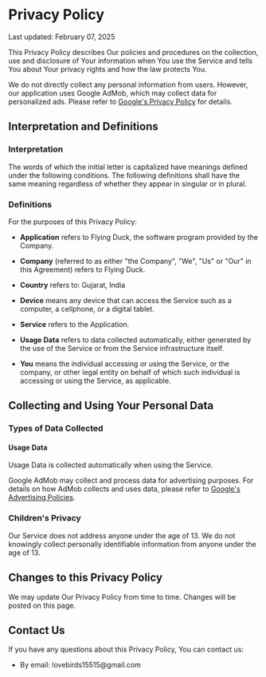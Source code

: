 <h1>Privacy Policy</h1>
<p>Last updated: February 07, 2025</p>
<p>This Privacy Policy describes Our policies and procedures on the collection, use and disclosure of Your information when You use the Service and tells You about Your privacy rights and how the law protects You.</p>
<p>We do not directly collect any personal information from users. However, our application uses Google AdMob, which may collect data for personalized ads. Please refer to <a href="https://policies.google.com/privacy" target="_blank">Google's Privacy Policy</a> for details.</p>

<h2>Interpretation and Definitions</h2>
<h3>Interpretation</h3>
<p>The words of which the initial letter is capitalized have meanings defined under the following conditions. The following definitions shall have the same meaning regardless of whether they appear in singular or in plural.</p>

<h3>Definitions</h3>
<p>For the purposes of this Privacy Policy:</p>
<ul>
<li><p><strong>Application</strong> refers to Flying Duck, the software program provided by the Company.</p></li>
<li><p><strong>Company</strong> (referred to as either "the Company", "We", "Us" or "Our" in this Agreement) refers to Flying Duck.</p></li>
<li><p><strong>Country</strong> refers to: Gujarat, India</p></li>
<li><p><strong>Device</strong> means any device that can access the Service such as a computer, a cellphone, or a digital tablet.</p></li>
<li><p><strong>Service</strong> refers to the Application.</p></li>
<li><p><strong>Usage Data</strong> refers to data collected automatically, either generated by the use of the Service or from the Service infrastructure itself.</p></li>
<li><p><strong>You</strong> means the individual accessing or using the Service, or the company, or other legal entity on behalf of which such individual is accessing or using the Service, as applicable.</p></li>
</ul>

<h2>Collecting and Using Your Personal Data</h2>
<h3>Types of Data Collected</h3>
<h4>Usage Data</h4>
<p>Usage Data is collected automatically when using the Service.</p>
<p>Google AdMob may collect and process data for advertising purposes. For details on how AdMob collects and uses data, please refer to <a href="https://policies.google.com/technologies/ads" target="_blank">Google's Advertising Policies</a>.</p>

<h3>Children's Privacy</h3>
<p>Our Service does not address anyone under the age of 13. We do not knowingly collect personally identifiable information from anyone under the age of 13.</p>

<h2>Changes to this Privacy Policy</h2>
<p>We may update Our Privacy Policy from time to time. Changes will be posted on this page.</p>

<h2>Contact Us</h2>
<p>If you have any questions about this Privacy Policy, You can contact us:</p>
<ul>
<li>By email: lovebirds15515@gmail.com</li>
</ul>
